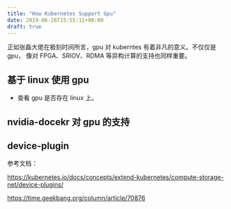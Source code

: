 ```yaml
---
title: "How Kubernetes Support Gpu"
date: 2019-06-26T15:55:11+08:00
draft: true
---
```


正如张磊大佬在极刻时间所言，gpu 对 kuberntes 有着非凡的意义。不仅仅是 gpu， 像对 FPGA、SRIOV、RDMA 等异构计算的支持也同样重要。

## 基于 linux 使用 gpu

- 查看 gpu 是否存在 linux 上。


## nvidia-docekr 对 gpu 的支持

## device-plugin

参考文档：

https://kubernetes.io/docs/concepts/extend-kubernetes/compute-storage-net/device-plugins/

https://time.geekbang.org/column/article/70876